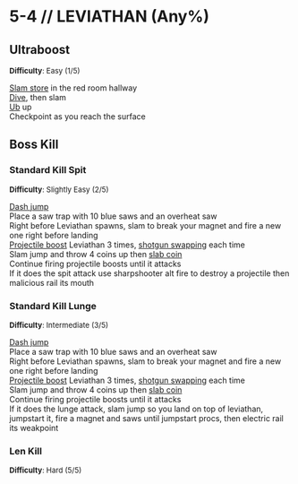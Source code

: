 # 5-4 // LEVIATHAN (Any%)


## Ultraboost
<font size="2">
    <b>Difficulty</b>: Easy (1/5)
</font> <br/> 

[Slam store](/speedrun-tech.html#slam-store) in the red room hallway <br/>
[Dive](/speedrun-tech.html#dives), then slam <br/>
[Ub](/speedrun-tech.html#ub-ultraboost) up <br/>
Checkpoint as you reach the surface 


## Boss Kill

### Standard Kill Spit
<font size="2">
    <b>Difficulty</b>: Slightly Easy (2/5)
</font> <br/> 

[Dash jump](/speedrun-tech.html#dash-jump) <br/>
Place a saw trap with 10 blue saws and an overheat saw <br/>
Right before Leviathan spawns, slam to break your magnet and fire a new one right before landing <br/> 
[Projectile boost](/speedrun-tech.html#projectile-boost) Leviathan 3 times, [shotgun swapping](/speedrun-tech.html#shotgun-swapping) each time <br/>
Slam jump and throw 4 coins up then [slab coin](/speedrun-tech.html#slab-coins) <br/>
Continue firing projectile boosts until it attacks <br/>
If it does the spit attack use sharpshooter alt fire to destroy a projectile then malicious rail its mouth <br/>

### Standard Kill Lunge
<font size="2">
    <b>Difficulty</b>: Intermediate (3/5)
</font> <br/> 

[Dash jump](/speedrun-tech.html#dash-jump) <br/>
Place a saw trap with 10 blue saws and an overheat saw <br/>
Right before Leviathan spawns, slam to break your magnet and fire a new one right before landing <br/> 
[Projectile boost](/speedrun-tech.html#projectile-boost) Leviathan 3 times, [shotgun swapping](/speedrun-tech.html#shotgun-swapping) each time <br/>
Slam jump and throw 4 coins up then [slab coin](/speedrun-tech.html#slab-coins) <br/>
Continue firing projectile boosts until it attacks <br/>
If it does the lunge attack, slam jump so you land on top of leviathan, jumpstart it, fire a magnet and saws until jumpstart procs, then electric rail its weakpoint <br/>

### Len Kill
<font size="2">
    <b>Difficulty</b>: Hard (5/5)
</font> <br/> 
